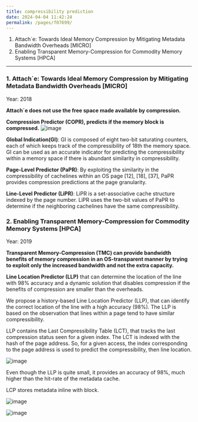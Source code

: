 ```yaml
---
title: compressibility prediction
date: 2024-04-04 11:42:24
permalink: /pages/f07699/
---
```


1. Attach´e: Towards Ideal Memory Compression by Mitigating Metadata Bandwidth Overheads [MICRO]
2. Enabling Transparent Memory-Compression for Commodity Memory Systems [HPCA]

---
### 1. Attach´e: Towards Ideal Memory Compression by Mitigating Metadata Bandwidth Overheads [MICRO]
Year: 2018

**Attach´e does not use the free space made available by compression.**

**Compression Predictor (COPR), predicts if the memory block is compressed.**
![image](https://github.com/hitqshao/qishao-notes/assets/23403286/5fdac0b6-1921-4b9f-bbf5-2c86549e74e5)

**Global Indication(GI)**: GI is composed of eight two-bit saturating counters, each of which keeps track of the compressibility of 18th the memory space. 
GI can be used as an accurate indicator for predicting the compressibility within a memory space if there is abundant similarity in compressibility.

**Page-Level Predictor (PaPR)**: By exploiting the similarity in the compressibility of cachelines within an OS page [12], [18], [37], PaPR provides compression predictions at the page granularity.

**Line-Level Predictor (LiPR)**:  LiPR is a set-associative cache structure indexed by the page number. LiPR uses the two-bit values of PaPR to determine if the neighboring cachelines have the same compressibility.

### 2. Enabling Transparent Memory-Compression for Commodity Memory Systems [HPCA]
Year: 2019

**Transparent Memory-Compression (TMC) can provide bandwidth benefits of memory compression in an OS-transparent manner by trying to exploit only the increased bandwidth and not the extra capacity.**

**Line Location Predictor (LLP)** that can determine the location of the line with 98% accuracy and a dynamic solution that disables compression if the benefits of compression are smaller than the overheads.

We propose a history-based Line Location Predictor (LLP), that can identify the correct location of the line with a high accuracy (98%). The LLP is based on the observation that lines within a page tend to have similar compressibility.

LLP contains the Last Compressibility Table (LCT), that tracks the last compression status seen for a given index. The LCT is indexed with the hash of the page address. 
So, for a given access, the index corresponding to the page address is used to predict the compressibility, then line location.

![image](https://github.com/hitqshao/qishao-notes/assets/23403286/4c1c1b42-c4e0-4250-8be7-af0cb8edaa03)

Even though the LLP is quite small, it provides an accuracy of 98%, much higher than the hit-rate of the metadata cache.

LCP stores metadata inline with block.

![image](https://github.com/hitqshao/qishao-notes/assets/23403286/cdccf9e7-f9b5-48b0-9c10-977047f060b3)

![image](https://github.com/hitqshao/qishao-notes/assets/23403286/54517fe5-abf0-44cb-ac6b-4759942be1df)

